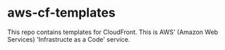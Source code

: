 # aws-cf-templates
This repo contains templates for CloudFront. This is AWS' (Amazon Web Services) 'Infrastructe as a Code' service.
